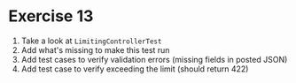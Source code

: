 # Exercise 13

1. Take a look at `LimitingControllerTest`
1. Add what's missing to make this test run
1. Add test cases to verify validation errors (missing fields in posted JSON)
1. Add test case to verify exceeding the limit (should return 422)
